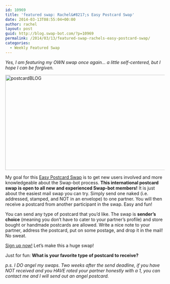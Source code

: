 ```yaml
---
id: 10969
title: 'featured swap: Rachel&#8217;s Easy Postcard Swap'
date: 2014-03-13T08:55:04+00:00
author: rachel
layout: post
guid: http://blog.swap-bot.com/?p=10969
permalink: /2014/03/13/featured-swap-rachels-easy-postcard-swap/
categories:
  - Weekly Featured Swap
---
```

_Yes, I am featuring my OWN swap once again&#8230; a little self-centered, but I hope I can be forgiven._ 

[<img src="http://blog.swap-bot.com/wp-content/uploads/2014/03/postcardBLOG.jpg" alt="postcardBLOG" width="600" height="300" class="alignnone size-full wp-image-10970" />](http://www.swap-bot.com/swap/show/171370)

My goal for this [Easy Postcard Swap](http://www.swap-bot.com/swap/show/171370) is to get new users involved and more knowledgeable about the Swap-bot process. **This international postcard swap is open to all new and experienced Swap-bot members!** It is just about the easiest mail swap you can try. Simply send one naked (i.e. addressed, stamped, and NOT in an envelope) to one partner. You will then receive a postcard from another participant in the swap. Easy and fun! 

You can send any type of postcard that you&#8217;d like. The swap is **sender&#8217;s choice** (meaning you don&#8217;t have to cater to your partner&#8217;s profile) and store bought or handmade postcards are allowed. Write a nice note to your partner, address the postcard, put on some postage, and drop it in the mail! No sweat. 

[Sign up now!](http://www.swap-bot.com/swap/show/171370) Let&#8217;s make this a huge swap!

Just for fun: **What is your favorite type of postcard to receive?**

_p.s. I DO angel my swaps. Two weeks after the send deadline, if you have NOT received and you HAVE rated your partner honestly with a 1, you can contact me and I will send out an angel postcard._